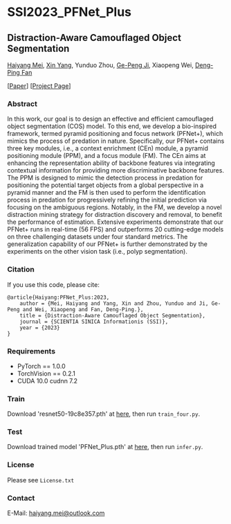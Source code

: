 # SSI2023_PFNet_Plus

## Distraction-Aware Camouflaged Object Segmentation
[Haiyang Mei](https://mhaiyang.github.io/), [Xin Yang](https://xinyangdut.github.io/), Yunduo Zhou, [Ge-Peng Ji](https://gewelsji.github.io/), Xiaopeng Wei, [Deng-Ping Fan](http://dpfan.net/)

[[Paper]()] [[Project Page](https://mhaiyang.github.io/SSI2023-PFNet-Plus/index.html)]

### Abstract
In this work, our goal is to design an effective and efficient camouflaged object segmentation (COS) model. To this end, we develop a bio-inspired framework, termed pyramid positioning and focus network (PFNet+), which mimics the process of predation in nature. Specifically, our PFNet+ contains three key modules, i.e., a context enrichment (CEn) module, a pyramid positioning module (PPM), and a focus module (FM). The CEn aims at enhancing the representation ability of backbone features via integrating contextual information for providing more discriminative backbone features. The PPM is designed to mimic the detection process in predation for positioning the potential target objects from a global perspective in a pyramid manner and the FM is then used to perform the identification process in predation for progressively refining the initial prediction via focusing on the ambiguous regions. Notably, in the FM, we develop a novel distraction mining strategy for distraction discovery and removal, to benefit the performance of estimation. Extensive experiments demonstrate that our PFNet+ runs in real-time (56 FPS) and outperforms 20 cutting-edge models on three challenging datasets under four standard metrics. The generalization capability of our PFNet+ is further demonstrated by the experiments on the other vision task (i.e., polyp segmentation).

### Citation
If you use this code, please cite:

```
@article{Haiyang:PFNet_Plus:2023,
    author = {Mei, Haiyang and Yang, Xin and Zhou, Yunduo and Ji, Ge-Peng and Wei, Xiaopeng and Fan, Deng-Ping.},
    title = {Distraction-Aware Camouflaged Object Segmentation},
    journal = {SCIENTIA SINICA Informationis (SSI)},
    year = {2023}
}
```

### Requirements
* PyTorch == 1.0.0
* TorchVision == 0.2.1
* CUDA 10.0  cudnn 7.2

### Train
Download 'resnet50-19c8e357.pth' at [here](https://download.pytorch.org/models/resnet50-19c8e357.pth), then run `train_four.py`.

### Test
Download trained model 'PFNet_Plus.pth' at [here](https://mhaiyang.github.io/SSI2023-PFNet-Plus/index.html), then run `infer.py`.

### License
Please see `License.txt`

### Contact
E-Mail: haiyang.mei@outlook.com
